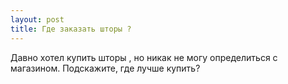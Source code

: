 ```yaml
---
layout: post 
title: Где заказать шторы ? 
--- 
```

Давно хотел купить шторы , но никак не могу определиться с магазином. Подскажите, где лучше купить?